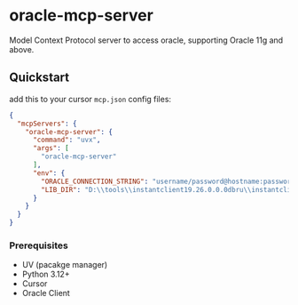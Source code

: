 # oracle-mcp-server
Model Context Protocol server to access oracle, supporting Oracle 11g and above.


## Quickstart

add this to your cursor `mcp.json` config files:

```json
{
  "mcpServers": {
    "oracle-mcp-server": {
      "command": "uvx",
      "args": [
        "oracle-mcp-server"
      ],
      "env": {
        "ORACLE_CONNECTION_STRING": "username/password@hostname:password/service_name",
        "LIB_DIR": "D:\\tools\\instantclient19.26.0.0.0dbru\\instantclient_19_26"
      }
    }
  }
}
```

### Prerequisites

- UV (pacakge manager)
- Python 3.12+
- Cursor
- Oracle Client


